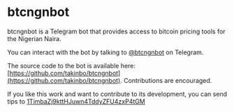 btcngnbot
=========

btcngnbot is a Telegram bot that provides access to bitcoin pricing tools for the Nigerian Naira.

You can interact with the bot by talking to [@btcngnbot](https://t.me/btcngnbot) on Telegram.

The source code to the bot is available here: [https://github.com/takinbo/btcngnbot](https://github.com/takinbo/btcngnbot). Contributions are encouraged.

If you like this work and want to contribute to its development, you can send tips to [1TimbaZj9kttHJuwn4TddyZFU4zxP4tGM](https://blockchain.info/payment_request?address=1TimbaZj9kttHJuwn4TddyZFU4zxP4tGM)
